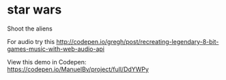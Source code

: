 # star wars
Shoot the aliens

For audio try this
http://codepen.io/gregh/post/recreating-legendary-8-bit-games-music-with-web-audio-api

View this demo in Codepen:
https://codepen.io/ManuelBv/project/full/DdYWPy
